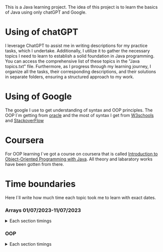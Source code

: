 This is a Java learning project. The idea of this project is to learn the basics of Java using only chatGPT and Google.

# Using of chatGPT
I leverage ChatGPT to assist me in writing descriptions for my practice tasks, which I undertake. Additionally, I utilize it to gather the necessary topics I need to learn to establish a solid foundation in Java programming. You can access the comprehensive list of these topics in the "Java topics.txt" file. Furthermore, as I progress through my learning journey, I organize all the tasks, their corresponding descriptions, and their solutions in separate folders, ensuring a structured approach to my work.

# Using of Google
The google I use to get understanding of syntax and OOP principles. The OOP I`m getting from <a href="Oracle.com">oracle</a> and the most of syntax I get from <a href="w3schools.com">W3schools</a> and <a href="https://stackoverflow.com/">StackoverFlow</a>

# Coursera 
For OOP learning I`ve got a course on coursera that is called <a href=https://www.coursera.org/programs/natsional-nii-univiersitiet-zaporiz-ka-politiekhnika-learning-program-9mv7c/learn/object-oriented-programming-with-java>Introduction to Object-Oriented Programming with Java</a>. All theory and labaratory works have been gotten from there. 

# Time boundaries
Here I`ll write how much time each topic took me to learn with exact dates.

### Arrays 01/07/2023-11/07/2023
<details>
<summary>Each section timings</summary>
_Array Manipulation_ - 01/07/2023-02/07/2023

_Array list operations_ - 04/07/2023

_Linked List Usage_ - 06/07/2023-07/07/2023

_2D Array_ - 08/07/2023-09/07/2023 *Added exception handling*

_Frameworks (HashMap/TreeMap, HashSet/TreeSet)_ - 11/07/2023 *Added exception handling*+*Working with files*
</details>

### OOP
<details>
<summary>Each section timings</summary> 
_Lab 1 - Basic syntax of classes_ - 15/07/2023

_Lab 2 - Constructors practice_ - 16/07/2023
</details>